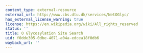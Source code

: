 ```yaml
---
content_type: external-resource
external_url: http://www.cbs.dtu.dk/services/NetOGlyc/
has_external_license_warning: true
license: https://en.wikipedia.org/wiki/All_rights_reserved
status: ''
title: O Glycosylation Site Search
uid: f0dde305-0dbe-4071-a04a-edcea18f0db6
wayback_url: ''
---
```

